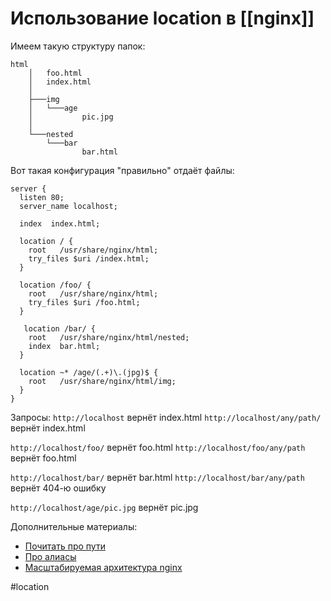 # Использование location в [[nginx]]

Имеем такую структуру папок:
```
html
    │   foo.html
    │   index.html
    │
    ├───img
    │   └───age
    │           pic.jpg
    │
    └───nested
        └───bar
                bar.html
```

Вот такая конфигурация "правильно" отдаёт файлы:
```
server {
  listen 80;
  server_name localhost;

  index  index.html;

  location / {
    root   /usr/share/nginx/html;
    try_files $uri /index.html;
  }

  location /foo/ {
    root   /usr/share/nginx/html;
    try_files $uri /foo.html;
  }

   location /bar/ {
    root   /usr/share/nginx/html/nested;
    index  bar.html;
  }

  location ~* /age/(.+)\.(jpg)$ {
    root   /usr/share/nginx/html/img;
  }
}
```
Запросы:
`http://localhost` вернёт index.html
`http://localhost/any/path/` вернёт index.html

`http://localhost/foo/` вернёт foo.html
`http://localhost/foo/any/path` вернёт foo.html

`http://localhost/bar/` вернёт bar.html
`http://localhost/bar/any/path` вернёт 404-ю ошибку

`http://localhost/age/pic.jpg` вернёт pic.jpg

Дополнительные материалы:

- [Почитать про пути](https://nginx.org/en/docs/http/ngx_http_core_module.html#root)
- [Про алиасы](https://nginx.org/en/docs/http/ngx_http_core_module.html#alias)
- [Масштабируемая архитектура nginx](https://habr.com/ru/company/oleg-bunin/blog/313666/)

#location